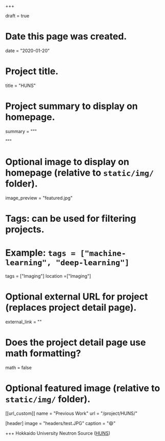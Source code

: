 +++

draft = true

# Date this page was created.
date = "2020-01-20"

# Project title.
title = "HUNS"

# Project summary to display on homepage.
summary = """

"""

# Optional image to display on homepage (relative to `static/img/` folder).
image_preview = "featured.jpg"

# Tags: can be used for filtering projects.
# Example: `tags = ["machine-learning", "deep-learning"]`
tags = ["Imaging"]
location =["Imaging"]

# Optional external URL for project (replaces project detail page).
external_link = ""

# Does the project detail page use math formatting?
math = false

# Optional featured image (relative to `static/img/` folder).
[[url_custom]]
name = "Previous Work"
url = "/project/HUNS/"

[header]
image = "headers/test.JPG"
caption = ":smile:"

+++
Hokkaido University Neutron Source ([HUNS](https://www.eng.hokudai.ac.jp/labo/QBMA/LINAC/experiment.html "HUNS")) 